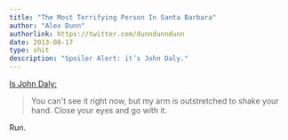 ```yaml
---
title: "The Most Terrifying Person In Santa Barbara"
author: "Alex Dunn"
authorlink: https://twitter.com/dunndunndunn
date: 2013-08-17
type: shit
description: "Spoiler Alert: it’s John Daly."
---
```


[Is John Daly:](http://www.noozhawk.com/article/john_daly_a_virtual_introduction_20130815 "John Daly: A Virtual Introduction Will Go Hand in Hand with Success")

> You can't see it right now, but my arm is outstretched to shake your
> hand.  Close your eyes and go with it.

Run.
